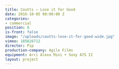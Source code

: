 ```yaml
---
title: Coutts — Lose it for Good
date: 2016-10-05 00:00:00 Z
categories:
- commercial
position: 6
is-front: false
image: "/uploads/coutts-lose-it-for-good-wide.jpg"
vimeo: 185626712
director: Pip
production-company: Agile Films
equipment: Arri Alexa Mini + Sony A7S II
layout: project
---
```


